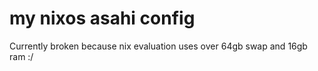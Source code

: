 # my nixos asahi config

Currently broken because nix evaluation uses over 64gb swap and 16gb ram :/

